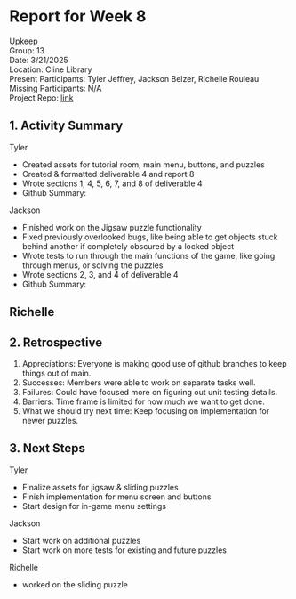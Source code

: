 # Report for Week 8 #
Upkeep <br />
Group: 13<br />
Date: 3/21/2025<br />
Location: Cline Library<br />
Present Participants: Tyler Jeffrey, Jackson Belzer, Richelle Rouleau<br />
Missing Participants: N/A<br />
Project Repo: [link](https://github.com/TJeffrey237/CS386Project.git)

## 1. Activity Summary ##
Tyler
- Created assets for tutorial room, main menu, buttons, and puzzles
- Created & formatted deliverable 4 and report 8
- Wrote sections 1, 4, 5, 6, 7, and 8 of deliverable 4
- Github Summary: 

Jackson
- Finished work on the Jigsaw puzzle functionality
- Fixed previously overlooked bugs, like being able to get objects stuck behind another if completely obscured by a locked object
- Wrote tests to run through the main functions of the game, like going through menus, or solving the puzzles
- Wrote sections 2, 3, and 4 of deliverable 4
- Github Summary: 

Richelle
- 

## 2. Retrospective ##
1. Appreciations: Everyone is making good use of github branches to keep things out of main.
2. Successes: Members were able to work on separate tasks well.
3. Failures: Could have focused more on figuring out unit testing details.
4. Barriers: Time frame is limited for how much we want to get done.
5. What we should try next time: Keep focusing on implementation for newer puzzles.

## 3. Next Steps ##
Tyler
- Finalize assets for jigsaw & sliding puzzles
- Finish implementation for menu screen and buttons
- Start design for in-game menu settings

Jackson 
- Start work on additional puzzles
- Start work on more tests for existing and future puzzles

Richelle
- worked on the sliding puzzle

